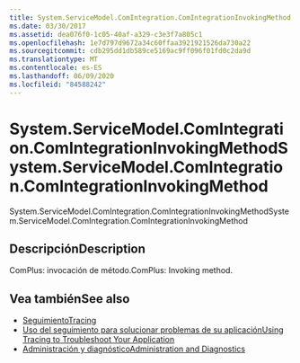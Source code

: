 ```yaml
---
title: System.ServiceModel.ComIntegration.ComIntegrationInvokingMethod
ms.date: 03/30/2017
ms.assetid: dea076f0-1c05-40af-a329-c3e3f7a805c1
ms.openlocfilehash: 1e7d797d9672a34c60ffaa3921921526da730a22
ms.sourcegitcommit: cdb295dd1db589ce5169ac9ff096f01fd0c2da9d
ms.translationtype: MT
ms.contentlocale: es-ES
ms.lasthandoff: 06/09/2020
ms.locfileid: "84588242"
---
```

# <a name="systemservicemodelcomintegrationcomintegrationinvokingmethod"></a><span data-ttu-id="c029a-102">System.ServiceModel.ComIntegration.ComIntegrationInvokingMethod</span><span class="sxs-lookup"><span data-stu-id="c029a-102">System.ServiceModel.ComIntegration.ComIntegrationInvokingMethod</span></span>
<span data-ttu-id="c029a-103">System.ServiceModel.ComIntegration.ComIntegrationInvokingMethod</span><span class="sxs-lookup"><span data-stu-id="c029a-103">System.ServiceModel.ComIntegration.ComIntegrationInvokingMethod</span></span>  
  
## <a name="description"></a><span data-ttu-id="c029a-104">Descripción</span><span class="sxs-lookup"><span data-stu-id="c029a-104">Description</span></span>  
 <span data-ttu-id="c029a-105">ComPlus: invocación de método.</span><span class="sxs-lookup"><span data-stu-id="c029a-105">ComPlus: Invoking method.</span></span>  
  
## <a name="see-also"></a><span data-ttu-id="c029a-106">Vea también</span><span class="sxs-lookup"><span data-stu-id="c029a-106">See also</span></span>

- [<span data-ttu-id="c029a-107">Seguimiento</span><span class="sxs-lookup"><span data-stu-id="c029a-107">Tracing</span></span>](index.md)
- [<span data-ttu-id="c029a-108">Uso del seguimiento para solucionar problemas de su aplicación</span><span class="sxs-lookup"><span data-stu-id="c029a-108">Using Tracing to Troubleshoot Your Application</span></span>](using-tracing-to-troubleshoot-your-application.md)
- [<span data-ttu-id="c029a-109">Administración y diagnóstico</span><span class="sxs-lookup"><span data-stu-id="c029a-109">Administration and Diagnostics</span></span>](../index.md)
